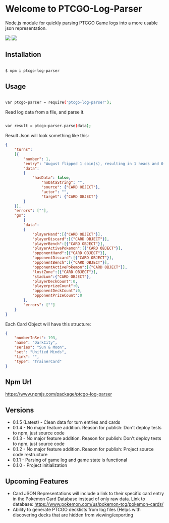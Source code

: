 
#  Welcome to PTCGO-Log-Parser
Node.js module for quickly parsing PTCGO Game logs into a more usable json representation.
<p align="left">
  <img src="https://img.shields.io/npm/v/ptcgo-log-parser.svg?color=blue" />
  <img src="https://github.com/AugustDailey/Ptcgo-Log-Parser/workflows/PTCGO%20Log%20Parser%20CI/badge.svg" />
</p>

##  Installation

```bash

$ npm i ptcgo-log-parser

```
##  Usage

```bash

var ptcgo-parser = require('ptcgo-log-parser');

```

Read log data from a file, and parse it.

```bash

var result = ptcgo-parser.parse(data);

```
Result Json will look something like this:
```json
{
	"turns": 
	[{ 
		"number": 1, 
		"entry": "August flipped 1 coin(s), resulting in 1 heads and 0 tails, for Beginning of Game", 
		"data": 
		{
			"hasData": false,
       			"noDataString": "",
       			"source": {"CARD OBJECT"},
       			"actor": "",
       			"target": {"CARD OBJECT"}
		}
	}],
	"errors": [""],
  	"gs":
    	{ 
		"data":
		{
			"playerHand":[{"CARD OBJECT"}],
			"playerDiscard":[{"CARD OBJECT"}],
			"playerBench":[{"CARD OBJECT"}],
			"playerActivePokemon":[{"CARD OBJECT"}],
			"opponentHand":[{"CARD OBJECT"}],
			"opponentDiscard":[{"CARD OBJECT"}],
			"opponentBench":[{"CARD OBJECT"}],
			"opponentActivePokemon":[{"CARD OBJECT"}],
			"lostZone":[{"CARD OBJECT"}],
			"stadium":{"CARD OBJECT"},
			"playerDeckCount":0,
			"playerprizeCount":0,
			"opponentDeckCount":0,
			"opponentPrizeCount":0
		},
		"errors": [""]
	}
}
```
Each Card Object will have this structure:
```json
{ 
	"numberInSet": 193,
	"name": "DarkCity",
	"series": "Sun & Moon",
	"set": "Unified Minds",
	"link": "",
	"type": "TrainerCard" 
}
```

## Npm Url
https://www.npmjs.com/package/ptcgo-log-parser

## Versions
- 0.1.5 (Latest) - Clean data for turn entries and cards
- 0.1.4 - No major feature addition. Reason for publish: Don't deploy tests to npm, just source code
- 0.1.3 - No major feature addition. Reason for publish: Don't deploy tests to npm, just source code
- 0.1.2 - No major feature addition. Reason for publish: Project source code restructure
- 0.1.1 - Parsing of game log and game state is functional
- 0.1.0 - Project initialization

##  Upcoming Features
- Card JSON Representations will include a link to their specific card entry in the Pokemon Card Database instead of only raw data. Link to database: https://www.pokemon.com/us/pokemon-tcg/pokemon-cards/
- Ability to generate PTCGO decklists from log files (Helps with discovering decks that are hidden from viewing/exporting
